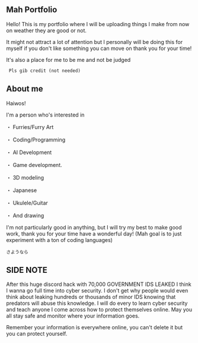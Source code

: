 ## Mah Portfolio ##

Hello! This is my portfolio where I will be uploading things I make from now on weather they are good or not.

It might not attract a lot of attention but I personally will be doing this for myself if you don't like something you can move on thank you for your time!

It's also a place for me to be me and not be judged

``` Pls gib credit (not needed)```

## About me ##

Haiwos!

I'm a person who's interested in

・ Furries/Furry Art

・ Coding/Programming

・ AI Development

・ Game development.

・ 3D modeling

・ Japanese

・ Ukulele/Guitar

・ And drawing

I'm not particularly good in anything, but I will try my best to make good work, thank you for your time have a wonderful day!
(Mah goal is to just experiment with a ton of coding languages)

```さようなら```
                                
## SIDE NOTE ##

After this huge discord hack with 70,000 GOVERNMENT IDS LEAKED I think I wanna go full time into cyber security. I don't get why people would even think about leaking
hundreds or thousands of minor IDS knowing that predators will abuse this knowledge. I will do every to learn cyber security and teach anyone I come across how to
protect themselves online. May you all stay safe and monitor where your information goes.

Remember your information is everywhere online, you can't delete it but you can protect yourself.

